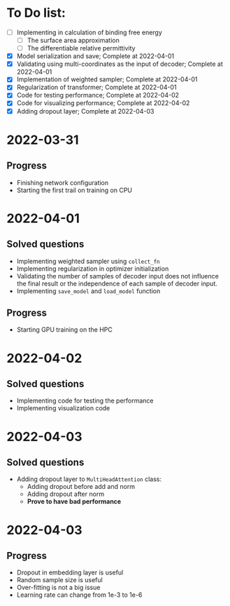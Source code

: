 # To Do list:
- [ ] Implementing in calculation of binding free energy
    - [ ] The surface area approximation
    - [ ] The differentiable relative permittivity
- [x] Model serialization and save; Complete at 2022-04-01
- [x] Validating using multi-coordinates as the input of decoder; Complete at 2022-04-01
- [x] Implementation of weighted sampler; Complete at 2022-04-01
- [x] Regularization of transformer; Complete at 2022-04-01
- [x] Code for testing performance; Complete at 2022-04-02
- [x] Code for visualizing performance; Complete at 2022-04-02
- [x] Adding dropout layer; Complete at 2022-04-03

# 2022-03-31
## Progress
- Finishing network configuration
- Starting the first trail on training on CPU

# 2022-04-01
## Solved questions
- Implementing weighted sampler using `collect_fn`
- Implementing regularization in optimizer initialization
- Validating the number of samples of decoder input does not influence the final result or the independence of each sample of decoder input.
- Implementing `save_model` and `load_model` function

## Progress
- Starting GPU training on the HPC

# 2022-04-02
## Solved questions
- Implementing code for testing the performance
- Implementing visualization code

# 2022-04-03
## Solved questions
- Adding dropout layer to `MultiHeadAttention` class:
    - Adding dropout before add and norm
    - Adding dropout after norm
    - **Prove to have bad performance**

# 2022-04-03
## Progress
- Dropout in embedding layer is useful
- Random sample size is useful
- Over-fitting is not a big issue
- Learning rate can change from 1e-3 to 1e-6